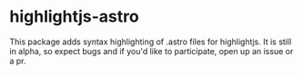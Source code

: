 # highlightjs-astro

This package adds syntax highlighting of .astro files for highlightjs. It is still in alpha, so expect bugs and if you'd like to participate, open up an issue or a pr.